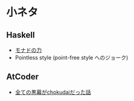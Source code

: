 # 小ネタ

## Haskell

- [モナドの力](https://twitter.com/search?q=from%3Atanakh%20%E3%83%A2%E3%83%8A%E3%83%89%20%E3%82%BC%E3%83%8E%E3%83%96%E3%83%AC%E3%82%A4%E3%83%89&src=typed_query&f=top)
- Pointless style (point-free style へのジョーク)

## AtCoder

- [全ての黒幕がchokudaiだった話](https://www.pixiv.net/en/artworks/81829657)
<!-- - 慶応 -->


